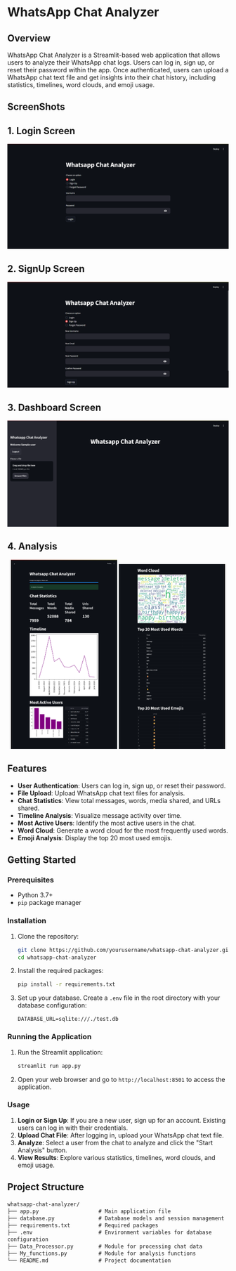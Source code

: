 # WhatsApp Chat Analyzer

## Overview

WhatsApp Chat Analyzer is a Streamlit-based web application that allows users to analyze their WhatsApp chat logs. Users can log in, sign up, or reset their password within the app. Once authenticated, users can upload a WhatsApp chat text file and get insights into their chat history, including statistics, timelines, word clouds, and emoji usage.

## ScreenShots

## 1. Login Screen
   ![Login Screen](./login.png)

## 2. SignUp Screen
   ![Login Screen](./signup.png)

## 3. Dashboard Screen
   ![Login Screen](./dashboard.png)

## 4. Analysis

<p align="center">
  <img src="analysis1.png" alt="Image 1" width="48%">
  <img src="analysis2.png" alt="Image 2" width="48%">
</p>


## Features

- **User Authentication**: Users can log in, sign up, or reset their password.
- **File Upload**: Upload WhatsApp chat text files for analysis.
- **Chat Statistics**: View total messages, words, media shared, and URLs shared.
- **Timeline Analysis**: Visualize message activity over time.
- **Most Active Users**: Identify the most active users in the chat.
- **Word Cloud**: Generate a word cloud for the most frequently used words.
- **Emoji Analysis**: Display the top 20 most used emojis.

## Getting Started

### Prerequisites

- Python 3.7+
- `pip` package manager

### Installation

1. Clone the repository:
    ```bash
    git clone https://github.com/yourusername/whatsapp-chat-analyzer.git
    cd whatsapp-chat-analyzer
    ```

2. Install the required packages:
    ```bash
    pip install -r requirements.txt
    ```

3. Set up your database. Create a `.env` file in the root directory with your database configuration:
    ```
    DATABASE_URL=sqlite:///./test.db
    ```

### Running the Application

1. Run the Streamlit application:
    ```bash
    streamlit run app.py
    ```

2. Open your web browser and go to `http://localhost:8501` to access the application.

### Usage

1. **Login or Sign Up**: If you are a new user, sign up for an account. Existing users can log in with their credentials.
2. **Upload Chat File**: After logging in, upload your WhatsApp chat text file.
3. **Analyze**: Select a user from the chat to analyze and click the "Start Analysis" button.
4. **View Results**: Explore various statistics, timelines, word clouds, and emoji usage.

## Project Structure

```plaintext
whatsapp-chat-analyzer/
├── app.py                   # Main application file
├── database.py              # Database models and session management
├── requirements.txt         # Required packages
├── .env                     # Environment variables for database configuration
├── Data_Processor.py        # Module for processing chat data
├── My_functions.py          # Module for analysis functions
└── README.md                # Project documentation
